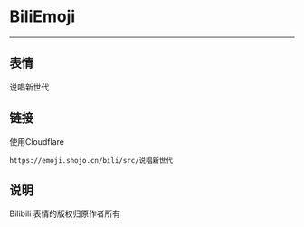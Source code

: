 # BiliEmoji
---
## 表情
说唱新世代
## 链接
使用Cloudflare
```
https://emoji.shojo.cn/bili/src/说唱新世代
```
## 说明
Bilibili 表情的版权归原作者所有
